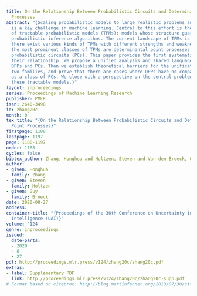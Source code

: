 ```yaml
---
title: On the Relationship Between Probabilistic Circuits and Determinantal Point
  Processes
abstract: "{Scaling probabilistic models to large realistic problems and datasets
  is a key challenge in machine learning. Central to this effort is the development
  of tractable probabilistic models (TPMs): models whose structure guarantees efficient
  probabilistic inference algorithms. The current landscape of TPMs is fragmented:
  there exist various kinds of TPMs with different strengths and weaknesses. Two of
  the most prominent classes of TPMs are determinantal point processes (DPPs) and
  probabilistic circuits (PCs). This paper provides the first systematic study of
  their relationship. We propose a unified analysis and shared language for discussing
  DPPs and PCs. Then we establish theoretical barriers for the unification of these
  two families, and prove that there are cases where DPPs have no compact representation
  as a class of PCs. We close with a perspective on the central problem of unifying
  these tractable models.}"
layout: inproceedings
series: Proceedings of Machine Learning Research
publisher: PMLR
issn: 2640-3498
id: zhang20c
month: 0
tex_title: "{On the Relationship Between Probabilistic Circuits and Determinantal
  Point Processes}"
firstpage: 1188
lastpage: 1197
page: 1188-1197
order: 1188
cycles: false
bibtex_author: Zhang, Honghua and Holtzen, Steven and Van den Broeck, Guy
author:
- given: Honghua
  family: Zhang
- given: Steven
  family: Holtzen
- given: Guy
  family: Broeck
date: 2020-08-27
address: 
container-title: "{Proceedings of the 36th Conference on Uncertainty in Artificial
  Intelligence (UAI)}"
volume: '124'
genre: inproceedings
issued:
  date-parts:
  - 2020
  - 8
  - 27
pdf: http://proceedings.mlr.press/v124/zhang20c/zhang20c.pdf
extras:
- label: Supplementary PDF
  link: http://proceedings.mlr.press/v124/zhang20c/zhang20c-supp.pdf
# Format based on citeproc: http://blog.martinfenner.org/2013/07/30/citeproc-yaml-for-bibliographies/
---
```

